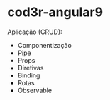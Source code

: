 # cod3r-angular9

Aplicação (CRUD):
- Componentização
- Pipe
- Props
- Diretivas
- Binding
- Rotas
- Observable
